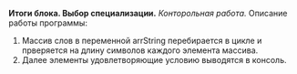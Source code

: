 **Итоги блока. Выбор специализации.**
*Конторольная работа.*
Описание работы программы:
1. Массив слов в переменной arrString перебирается в цикле и прверяется на длину символов каждого элемента массива.
2. Далее элементы удовлетворяющие условию выводятся в консоль. 
